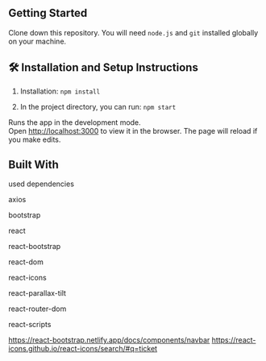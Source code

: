 

## Getting Started

Clone down this repository. You will need `node.js` and `git` installed globally on your machine.

## 🛠 Installation and Setup Instructions

1. Installation: `npm install`

2. In the project directory, you can run: `npm start`

Runs the app in the development mode.\
Open [http://localhost:3000](http://localhost:3000) to view it in the browser.
The page will reload if you make edits.


## Built With

used dependencies

axios

bootstrap

react

react-bootstrap

react-dom

react-icons

react-parallax-tilt

react-router-dom

react-scripts

https://react-bootstrap.netlify.app/docs/components/navbar
https://react-icons.github.io/react-icons/search/#q=ticket





